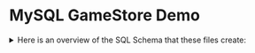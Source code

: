 # MySQL GameStore Demo
<details>
<Summary>
Here is an overview of the SQL Schema that these files create: 
</Summary>
![Schema Plan](https://github.com/NaomilStephenson/MySQL/blob/685b1e77dc360e85f33db99c9328689407b5ed4c/Schemaplan.png)
</Details>